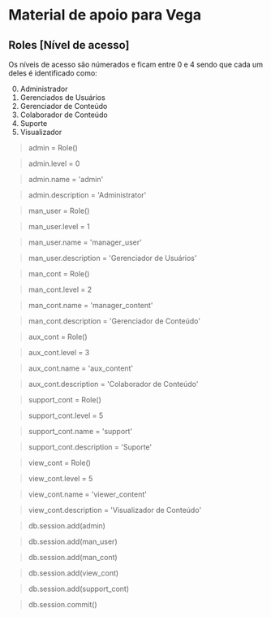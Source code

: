 # Material de apoio para Vega
## Roles [Nível de acesso]
Os níveis de acesso são númerados e ficam entre 0 e 4 sendo que cada um deles é identificado como:

 0. Administrador
 1. Gerenciados de Usuários
 2. Gerenciador de Conteúdo
 3. Colaborador de Conteúdo
 4. Suporte
 5. Visualizador

>admin = Role()

>admin.level = 0

>admin.name = 'admin'

>admin.description = 'Administrator'

>man_user = Role()

>man_user.level = 1

>man_user.name = 'manager_user'

>man_user.description = 'Gerenciador de Usuários'

>man_cont = Role()

>man_cont.level = 2

>man_cont.name = 'manager_content'

>man_cont.description = 'Gerenciador de Conteúdo'

>aux_cont = Role()

>aux_cont.level = 3

>aux_cont.name = 'aux_content'

>aux_cont.description = 'Colaborador de Conteúdo'

>support_cont = Role()

>support_cont.level = 5

>support_cont.name = 'support'

>support_cont.description = 'Suporte'

>view_cont = Role()

>view_cont.level = 5

>view_cont.name = 'viewer_content'

>view_cont.description = 'Visualizador de Conteúdo'

>db.session.add(admin)

>db.session.add(man_user)

>db.session.add(man_cont)

>db.session.add(view_cont)

>db.session.add(support_cont)

>db.session.commit()

